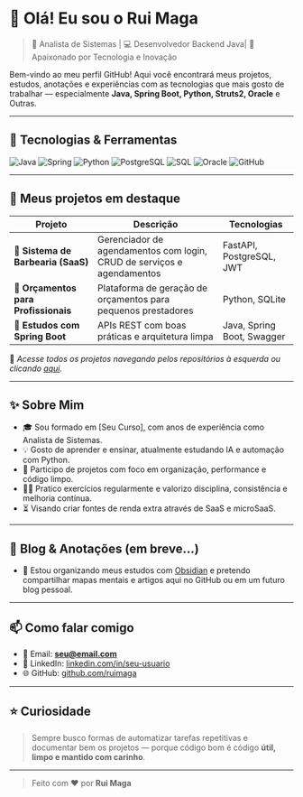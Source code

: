 # 👋 Olá! Eu sou o Rui Maga

> 🎯 Analista de Sistemas | 💻 Desenvolvedor Backend Java| 🚀 Apaixonado por Tecnologia e Inovação

Bem-vindo ao meu perfil GitHub! Aqui você encontrará meus projetos, estudos, anotações e experiências com as tecnologias que mais gosto de trabalhar — especialmente **Java, Spring Boot, Python, Struts2, Oracle** e Outras.

---

## 🚀 Tecnologias & Ferramentas

![Java](https://img.shields.io/badge/Java-ED8B00?style=for-the-badge&logo=java&logoColor=white)
![Spring](https://img.shields.io/badge/Spring-6DB33F?style=for-the-badge&logo=spring&logoColor=white)
![Python](https://img.shields.io/badge/Python-3776AB?style=for-the-badge&logo=python&logoColor=white)
![PostgreSQL](https://img.shields.io/badge/PostgreSQL-4169E1?style=for-the-badge&logo=postgresql&logoColor=white)
![SQL](https://img.shields.io/badge/FastAPI-009688?style=for-the-badge&logo=fastapi&logoColor=white)
![Oracle](https://img.shields.io/badge/Oracle-F80000?style=for-the-badge&logo=oracle&logoColor=white)
![GitHub](https://img.shields.io/badge/GitHub-100000?style=for-the-badge&logo=github&logoColor=white)

---

## 📂 Meus projetos em destaque

| Projeto | Descrição | Tecnologias |
|--------|-----------|-------------|
| 💈 **Sistema de Barbearia (SaaS)** | Gerenciador de agendamentos com login, CRUD de serviços e agendamentos | FastAPI, PostgreSQL, JWT |
| 🧾 **Orçamentos para Profissionais** | Plataforma de geração de orçamentos para pequenos prestadores | Python, SQLite |
| 🧠 **Estudos com Spring Boot** | APIs REST com boas práticas e arquitetura limpa | Java, Spring Boot, Swagger |

📌 *Acesse todos os projetos navegando pelos repositórios à esquerda ou clicando [aqui](https://github.com/ruimaga?tab=repositories).*

---

## ✨ Sobre Mim

- 🎓 Sou formado em [Seu Curso], com anos de experiência como Analista de Sistemas.
- 💡 Gosto de aprender e ensinar, atualmente estudando IA e automação com Python.
- 🔧 Participo de projetos com foco em organização, performance e código limpo.
- 🏋️‍♂️ Pratico exercícios regularmente e valorizo disciplina, consistência e melhoria contínua.
- ⏳ Visando criar fontes de renda extra através de SaaS e microSaaS.

---

## 📝 Blog & Anotações (em breve...)

- 🚧 Estou organizando meus estudos com [Obsidian](https://obsidian.md/) e pretendo compartilhar mapas mentais e artigos aqui no GitHub ou em um futuro blog pessoal.

---

## 📫 Como falar comigo

- 📧 Email: **seu@email.com**
- 💼 LinkedIn: [linkedin.com/in/seu-usuario](https://linkedin.com/in/seu-usuario)
- 🌐 GitHub: [github.com/ruimaga](https://github.com/ruimaga)

---

## ⭐ Curiosidade
> Sempre busco formas de automatizar tarefas repetitivas e documentar bem os projetos — porque código bom é código **útil, limpo e mantido com carinho**.

---

> Feito com ❤️ por **Rui Maga**

